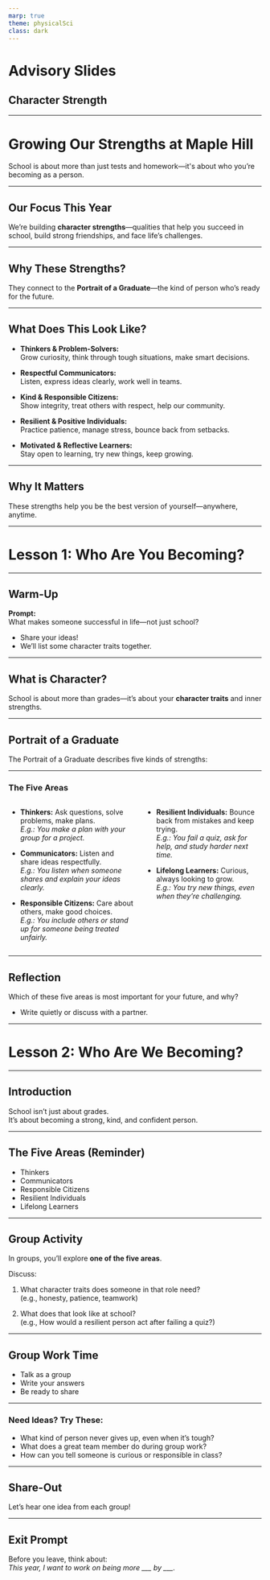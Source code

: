 ```yaml
---
marp: true
theme: physicalSci
class: dark
---
```


# Advisory Slides

## Character Strength

---

<!--
Teacher Note:
Intro Script: "Welcome! Today we're going to talk about something bigger than just grades or homework—who we are becoming as people. At Maple Hill, we believe in growing our character strengths, which help us succeed in school and in life."
-->

# Growing Our Strengths at Maple Hill

School is about more than just tests and homework—it's about who you’re becoming as a person.

---

<!--
Teacher Note:
Script: "This year, we’ll focus on building important character strengths—qualities like kindness, curiosity, and resilience. These strengths help you do well in school, make friends, and handle challenges."
-->

## Our Focus This Year

We’re building **character strengths**—qualities that help you succeed in school, build strong friendships, and face life’s challenges.

---

<!--
Teacher Note:
Script: "The strengths we’re talking about are part of the New York State Portrait of a Graduate. This is a guide for the kind of person who’s ready for the future."
-->

## Why These Strengths?

They connect to the **Portrait of a Graduate**—the kind of person who’s ready for the future.

---

<!--
Teacher Note:
Script: "Here’s what these strengths look like at Maple Hill. As we go through each, think about times you’ve shown these qualities or seen them in others."
-->

## What Does This Look Like?

- **Thinkers & Problem-Solvers:**  
  Grow curiosity, think through tough situations, make smart decisions.

- **Respectful Communicators:**  
  Listen, express ideas clearly, work well in teams.

- **Kind & Responsible Citizens:**  
  Show integrity, treat others with respect, help our community.

- **Resilient & Positive Individuals:**  
  Practice patience, manage stress, bounce back from setbacks.

- **Motivated & Reflective Learners:**  
  Stay open to learning, try new things, keep growing.

---

<!--
Teacher Note:
Script: "These strengths matter everywhere—not just in class. This year, we’ll help each other build them and become our best selves."
-->

## Why It Matters

These strengths help you be the best version of yourself—anywhere, anytime.

---

# Lesson 1: Who Are You Becoming?

---

<!--
Teacher Note:
Script: "Let’s start with a quick warm-up. I want you to think about this question, and we’ll share a few answers."
-->

## Warm-Up

**Prompt:**  
What makes someone successful in life—not just school?

- Share your ideas!
- We’ll list some character traits together.

---

<!--
Teacher Note:
Script: "At Maple Hill, we believe school is about the kind of person you’re becoming. That’s why we focus on character traits—your inner strengths."
-->

## What is Character?

School is about more than grades—it’s about your **character traits** and inner strengths.

---

<!--
Teacher Note:
Script: "These strengths help you become someone who is ready for anything. That’s what the Portrait of a Graduate is all about."
-->

## Portrait of a Graduate

The Portrait of a Graduate describes five kinds of strengths:

---

<!--
Teacher Note:
Script: "Let’s break down each area with a quick example."
-->

### The Five Areas

<div class='columns'>
<div>

- **Thinkers:** Ask questions, solve problems, make plans.  
  *E.g.: You make a plan with your group for a project.*

- **Communicators:**   Listen and share ideas respectfully.  
  *E.g.: You listen when someone shares and explain your ideas clearly.*

- **Responsible Citizens:**   Care about others, make good choices.  
  *E.g.: You include others or stand up for someone being treated unfairly.*

</div>


 
<div>

- **Resilient Individuals:**   Bounce back from mistakes and keep trying.  
  *E.g.: You fail a quiz, ask for help, and study harder next time.*

- **Lifelong Learners:**  Curious, always looking to grow.  
  *E.g.: You try new things, even when they’re challenging.*

</div>
</div>





---

<!--
Teacher Note:
Script: "Now, let’s reflect. Pick one area you think is most important for your future, and explain why."
-->

## Reflection

Which of these five areas is most important for your future, and why?

- Write quietly or discuss with a partner.

---

# Lesson 2: Who Are We Becoming?

---

<!--
Teacher Note:
Script: "Today we’re continuing to talk about who we are becoming. Growing our character strengths helps us be ready for anything."
-->

## Introduction

School isn’t just about grades.  
It’s about becoming a strong, kind, and confident person.

---

## The Five Areas (Reminder)

- Thinkers
- Communicators
- Responsible Citizens
- Resilient Individuals
- Lifelong Learners

---

<!--
Teacher Note:
Script: "You’ll work in groups to explore one of these areas. Think about what traits someone in that role needs, and what that looks like at school."
-->

## Group Activity

In groups, you’ll explore **one of the five areas**.

Discuss:

1. What character traits does someone in that role need?  
   (e.g., honesty, patience, teamwork)

2. What does that look like at school?  
   (e.g., How would a resilient person act after failing a quiz?)

---

<!--
Teacher Note:
Script: "As you talk, jot down your group’s ideas. Be ready to share one or two with the class."
-->

## Group Work Time

- Talk as a group
- Write your answers
- Be ready to share

---

<!--
Teacher Note:
Script: "If you need help, think about these questions to get started."
-->

### Need Ideas? Try These:

- What kind of person never gives up, even when it’s tough?
- What does a great team member do during group work?
- How can you tell someone is curious or responsible in class?

---

<!--
Teacher Note:
Script: "Let’s hear one idea from each group. What’s one trait or school example you came up with?"
-->

## Share-Out

Let’s hear one idea from each group!

---

<!--
Teacher Note:
Script: "Before you leave, think about this: This year, I want to work on being more ___ by ___."
-->

## Exit Prompt

Before you leave, think about:  
*This year, I want to work on being more ___ by ___.*